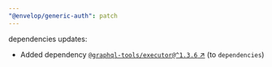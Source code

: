 ```yaml
---
"@envelop/generic-auth": patch
---
```

dependencies updates:
  - Added dependency [`@graphql-tools/executor@^1.3.6` ↗︎](https://www.npmjs.com/package/@graphql-tools/executor/v/1.3.6) (to `dependencies`)
